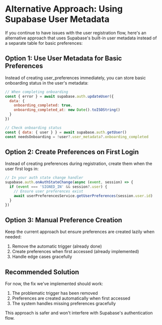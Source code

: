 # Alternative Approach: Using Supabase User Metadata

If you continue to have issues with the user registration flow, here's an alternative approach that uses Supabase's built-in user metadata instead of a separate table for basic preferences:

## Option 1: Use User Metadata for Basic Preferences

Instead of creating user_preferences immediately, you can store basic onboarding status in the user's metadata:

```javascript
// When completing onboarding
const { error } = await supabase.auth.updateUser({
  data: {
    onboarding_completed: true,
    onboarding_completed_at: new Date().toISOString()
  }
})

// Check onboarding status
const { data: { user } } = await supabase.auth.getUser()
const needsOnboarding = !user?.user_metadata?.onboarding_completed
```

## Option 2: Create Preferences on First Login

Instead of creating preferences during registration, create them when the user first logs in:

```javascript
// In your auth state change handler
supabase.auth.onAuthStateChange(async (event, session) => {
  if (event === 'SIGNED_IN' && session?.user) {
    // Ensure user preferences exist
    await userPreferencesService.getUserPreferences(session.user.id)
  }
})
```

## Option 3: Manual Preference Creation

Keep the current approach but ensure preferences are created lazily when needed:

1. Remove the automatic trigger (already done)
2. Create preferences when first accessed (already implemented)
3. Handle edge cases gracefully

## Recommended Solution

For now, the fix we've implemented should work:

1. The problematic trigger has been removed
2. Preferences are created automatically when first accessed
3. The system handles missing preferences gracefully

This approach is safer and won't interfere with Supabase's authentication flow. 